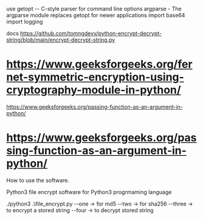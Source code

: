 use getopt -- C-style parser for command line options
argparse - The argparse module replaces getopt for newer applications
import base64
import logging

docs
https://github.com/tomngdevv/python-encrypt-decrypt-string/blob/main/encrypt-decrypt-string.py
# https://www.geeksforgeeks.org/fernet-symmetric-encryption-using-cryptography-module-in-python/

https://www.geeksforgeeks.org/passing-function-as-an-argument-in-python/

# https://www.geeksforgeeks.org/passing-function-as-an-argument-in-python/


How to use the software.

Python3 file encrypt software for Python3 progrmaming language

./python3 .\file_encrypt.py --one -> for md5
                            --two -> for sha256
                            --three -> to encrypt a stored string
                            --four -> to decrypt stored string